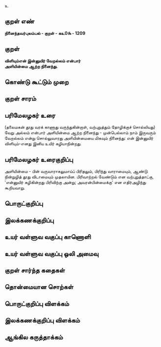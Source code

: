 உ

## குறள் எண் 

**நினைந்தவர்புலம்பல் - குறள் - கஉ0௯ - 1209**

## குறள் 

**விளியும்என் இன்னுயிர் வேறல்லம் என்பார்  
அளியின்மை ஆற்ற நினைந்து.**

## கொண்டு கூட்டும் முறை


## குறள் சாரம் 


## பரிமேலழகர் உரை

(தலைமகன் தூது வரக் காணாது வருந்துகின்றாள், வற்புறுத்தும் தோழிக்குச் சொல்லியது) வேறு அல்லம் என்பார் அளியின்மை ஆற்ற நினைந்து - முன்பெல்லாம் நாம் இருவரும் வேறல்லம் என்று சொல்லுவாரது அளியின்மையை மிகவும் நினைந்து: என் இன்னுயிர் விளியும்-எனது இனிய உயிர் கழியாநின்றது.

## பரிமேலழகர் உரைகுறிப்பு   

அளியின்மை - பின் வருவாராகலுமாய்ப் பிரிதலும், பிரிந்து வாராமையும், ஆண்டு நின்றுழித் தூது விடாமையும் முதலாயின. பிரிவாற்றல் வேண்டும் என வற்புறுத்தாட்கு, 'என்னுயிர் கழிகின்றது பிரிவிற்கு அன்று; அவரன்பின்மைக்கு' என எதிர்அழிந்து கூறியவாறு. 

## பொருட்குறிப்பு 


## இலக்கணக்குறிப்பு  


## உயர் வள்ளுவ வகுப்பு காணொளி


## உயர் வள்ளுவ வகுப்பு ஒலி அமைவு 

 
## குறள் சார்ந்த கதைகள் 


## தொன்மையான சொற்கள்


## பொருட்குறிப்பு விளக்கம்


## இலக்கணக்குறிப்பு விளக்கம்


## ஆங்கில கருத்தாக்கம் 


